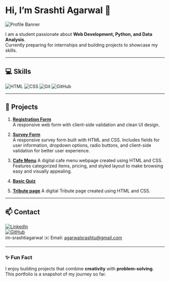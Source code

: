 # Hi, I’m Srashti Agarwal 👋

![Profile Banner](https://img.shields.io/badge/Welcome-to-My-Portfolio-blue?style=for-the-badge)

I am a student passionate about **Web Development, Python, and Data Analysis**.  
Currently preparing for internships and building projects to showcase my skills.

---

## 💻 Skills

![HTML](https://img.shields.io/badge/HTML5-E34F26?style=for-the-badge&logo=html5&logoColor=white)
![CSS](https://img.shields.io/badge/CSS3-1572B6?style=for-the-badge&logo=css3&logoColor=white)
![Git](https://img.shields.io/badge/Git-F05032?style=for-the-badge&logo=git&logoColor=white)
![GitHub](https://img.shields.io/badge/GitHub-181717?style=for-the-badge&logo=github&logoColor=white)

---

## 📝 Projects

1. [**Registration Form**](https://im-srashtiagarwal.github.io/registration-form/)  
   A responsive web form with client-side validation and clean UI design.

2. [**Survey Form**](https://im-srashtiagarwal.github.io/survey-form/)  
   A responsive survey form built with HTML and CSS. Includes fields for user information, dropdown options, radio buttons, and client-side validation for better user experience.

3. [**Cafe Menu**](https://im-srashtiagarwal.github.io/Cafe-menu/)
   A digital cafe menu webpage created using HTML and CSS. Features categorized items, pricing, and styled layout to make browsing easy and visually appealing.
4. [**Basic Quiz**]()
5. [**Tribute page**](https://im-srashtiagarwal.github.io/Tribute-page/)
   A digital Tribute page created using HTML and CSS.
   
  


   

---

## 📫 Contact

[![LinkedIn](https://img.shields.io/badge/LinkedIn-0077B5?style=for-the-badge&logo=linkedin&logoColor=white)](https://www.linkedin.com/in/srashtiagarwal)  
[![GitHub](https://img.shields.io/badge/GitHub-181717?style=for-the-badge&logo=github&logoColor=white)](https://github.com/im-srashtiagarwal)  
im-srashtiagarwal
✉️ Email: agarwalsrashtu@gmail.com

---

### ✨ Fun Fact
I enjoy building projects that combine **creativity** with **problem-solving**.  
This portfolio is a snapshot of my journey so far.

